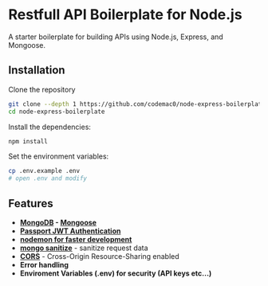 # Restfull API Boilerplate for Node.js 
A starter boilerplate for building APIs using Node.js, Express, and Mongoose.

## Installation
Clone the repository
```bash
git clone --depth 1 https://github.com/codemac0/node-express-boilerplate.git
cd node-express-boilerplate
```
Install the dependencies:
```bash
npm install
```
Set the environment variables:
```bash
cp .env.example .env
# open .env and modify
```
## Features
- **[MongoDB](https://www.mongodb.com) - [Mongoose](https://mongoosejs.com)**
- **[Passport JWT Authentication](http://www.passportjs.org/)**
- **[nodemon for faster development](https://www.npmjs.com/package/nodemon)**
- **[mongo sanitize](https://www.npmjs.com/package/mongo-sanitize)** - sanitize request data
- **[CORS](https://www.npmjs.com/package/cors)** - Cross-Origin Resource-Sharing enabled
- **Error handling**
- **Enviroment Variables (.env) for security (API keys etc...)**

